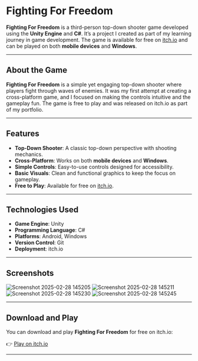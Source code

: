 # Fighting For Freedom

**Fighting For Freedom** is a third-person top-down shooter game developed using the **Unity Engine** and **C#**. It’s a project I created as part of my learning journey in game development. The game is available for free on [itch.io](https://mcoders.itch.io/fightingforfreedom) and can be played on both **mobile devices** and **Windows**.

---

## About the Game

**Fighting For Freedom** is a simple yet engaging top-down shooter where players fight through waves of enemies. It was my first attempt at creating a cross-platform game, and I focused on making the controls intuitive and the gameplay fun. The game is free to play and was released on itch.io as part of my portfolio.

---

## Features

- **Top-Down Shooter**: A classic top-down perspective with shooting mechanics.
- **Cross-Platform**: Works on both **mobile devices** and **Windows**.
- **Simple Controls**: Easy-to-use controls designed for accessibility.
- **Basic Visuals**: Clean and functional graphics to keep the focus on gameplay.
- **Free to Play**: Available for free on [itch.io](https://mcoders.itch.io/fightingforfreedom).

---

## Technologies Used

- **Game Engine**: Unity
- **Programming Language**: C#
- **Platforms**: Android, Windows
- **Version Control**: Git
- **Deployment**: itch.io

---

## Screenshots
![Screenshot 2025-02-28 145205](https://github.com/user-attachments/assets/cc1fdb4e-e820-40af-8371-16951bb758c9)
![Screenshot 2025-02-28 145211](https://github.com/user-attachments/assets/12245efb-af57-4b01-91d3-a22b872060f4)
![Screenshot 2025-02-28 145230](https://github.com/user-attachments/assets/4d05270a-a1ba-4771-ab1e-45fe7b1fcb79)
![Screenshot 2025-02-28 145245](https://github.com/user-attachments/assets/fdbf0a18-689c-4004-8ffc-c99ccb46a673)

---

## Download and Play

You can download and play **Fighting For Freedom** for free on itch.io:

👉 [Play on itch.io](https://mcoders.itch.io/fightingforfreedom)

---
